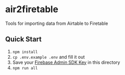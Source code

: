 # air2firetable

Tools for importing data from Airtable to Firetable

## Quick Start

1. `npm install`
2. `cp .env.example .env` and fill it out
3. Save your [Firebase Admin SDK Key](https://console.firebase.google.com/project/_/settings/serviceaccounts/adminsdk) in this directory
4. `npm run all`